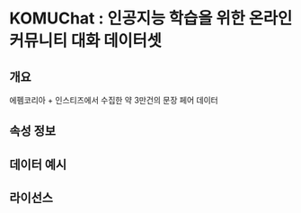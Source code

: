 # KOMUChat : 인공지능 학습을 위한 온라인 커뮤니티 대화 데이터셋

## 개요
에펨코리아 + 인스티즈에서 수집한 약 3만건의 문장 페어 데이터

## 속성 정보


## 데이터 예시


## 라이선스

